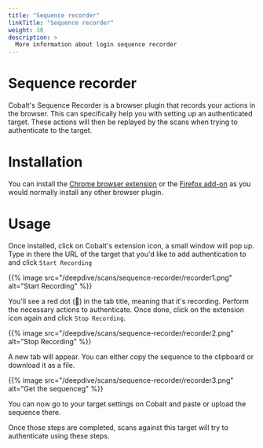 ```yaml
---
title: "Sequence recorder"
linkTitle: "Sequence recorder"
weight: 30
description: >
  More information about login sequence recorder
---
```


# Sequence recorder

Cobalt's Sequence Recorder is a browser plugin that records your actions in the browser. This can specifically
help you with setting up an authenticated target. These actions will then be
replayed by the scans when trying to authenticate to the target.

# Installation

You can install the [Chrome browser extension] or the [Firefox add-on] as you would normally
install any other browser plugin.

# Usage

Once installed, click on Cobalt's extension icon, a small window will pop up. Type in there
the URL of the target that you'd like to add authentication to and click `Start Recording`


{{% image src="/deepdive/scans/sequence-recorder/recorder1.png" alt="Start Recording" %}}

You'll see a red dot (🔴) in the tab title, meaning that it's recording. Perform the necessary
actions to authenticate. Once done, click on the extension icon again and click `Stop Recording`.

{{% image src="/deepdive/scans/sequence-recorder/recorder2.png" alt="Stop Recording" %}}

A new tab will appear. You can either copy the sequence to the clipboard or download it as a file.

{{% image src="/deepdive/scans/sequence-recorder/recorder3.png" alt="Get the sequenceg" %}}

You can now go to your target settings on Cobalt and paste or upload the sequence there.

Once those steps are completed, scans against this target will try to authenticate using these steps.

<!-- links -->

[Chrome browser extension]: https://chromewebstore.google.com/detail/cobalt-sequence-recorder/enncnbaaflabakepkoemnilfpemdmemh
[Firefox add-on]: https://addons.mozilla.org/en-US/firefox/addon/cobalt-sequence-recorder/
